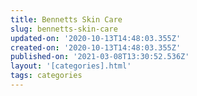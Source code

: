 ```yaml
---
title: Bennetts Skin Care
slug: bennetts-skin-care
updated-on: '2020-10-13T14:48:03.355Z'
created-on: '2020-10-13T14:48:03.355Z'
published-on: '2021-03-08T13:30:52.536Z'
layout: '[categories].html'
tags: categories
---
```



